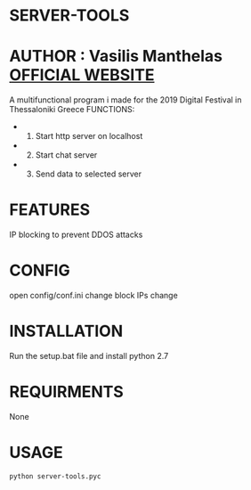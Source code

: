# SERVER-TOOLS
# AUTHOR : Vasilis Manthelas [OFFICIAL WEBSITE](http://j0ck3r2004.000webhostapp.com/)
A multifunctional program i made for the 2019 Digital Festival in Thessaloniki Greece
FUNCTIONS:
- 1) Start http server on localhost
- 2) Start chat server
- 3) Send data to selected server
# FEATURES
IP blocking to prevent DDOS attacks
# CONFIG
open config/conf.ini
change block IPs
change
# INSTALLATION
Run the setup.bat file and install python 2.7
# REQUIRMENTS
None
# USAGE
```sh
python server-tools.pyc
```
